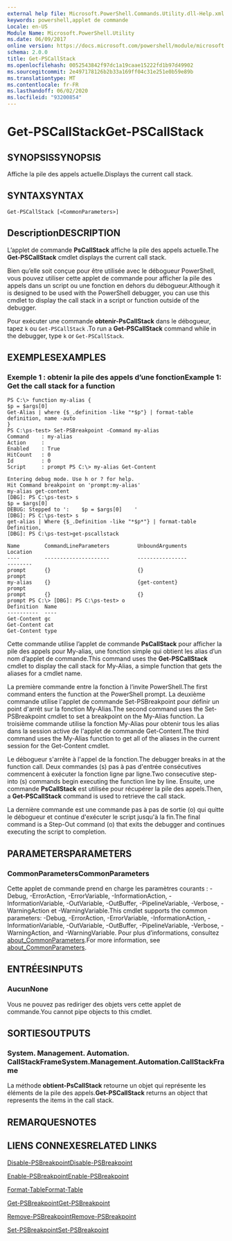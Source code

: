 ```yaml
---
external help file: Microsoft.PowerShell.Commands.Utility.dll-Help.xml
keywords: powershell,applet de commande
Locale: en-US
Module Name: Microsoft.PowerShell.Utility
ms.date: 06/09/2017
online version: https://docs.microsoft.com/powershell/module/microsoft.powershell.utility/get-pscallstack?view=powershell-6&WT.mc_id=ps-gethelp
schema: 2.0.0
title: Get-PSCallStack
ms.openlocfilehash: 0052543842f97dc1a19caae15222fd1b97d49902
ms.sourcegitcommit: 2e497178126b2b33a169ff04c31e251e0b59e89b
ms.translationtype: MT
ms.contentlocale: fr-FR
ms.lasthandoff: 06/02/2020
ms.locfileid: "93200854"
---
```

# <span data-ttu-id="b7bfa-103">Get-PSCallStack</span><span class="sxs-lookup"><span data-stu-id="b7bfa-103">Get-PSCallStack</span></span>

## <span data-ttu-id="b7bfa-104">SYNOPSIS</span><span class="sxs-lookup"><span data-stu-id="b7bfa-104">SYNOPSIS</span></span>
<span data-ttu-id="b7bfa-105">Affiche la pile des appels actuelle.</span><span class="sxs-lookup"><span data-stu-id="b7bfa-105">Displays the current call stack.</span></span>

## <span data-ttu-id="b7bfa-106">SYNTAX</span><span class="sxs-lookup"><span data-stu-id="b7bfa-106">SYNTAX</span></span>

```
Get-PSCallStack [<CommonParameters>]
```

## <span data-ttu-id="b7bfa-107">Description</span><span class="sxs-lookup"><span data-stu-id="b7bfa-107">DESCRIPTION</span></span>

<span data-ttu-id="b7bfa-108">L’applet de commande **PsCallStack** affiche la pile des appels actuelle.</span><span class="sxs-lookup"><span data-stu-id="b7bfa-108">The **Get-PSCallStack** cmdlet displays the current call stack.</span></span>

<span data-ttu-id="b7bfa-109">Bien qu’elle soit conçue pour être utilisée avec le débogueur PowerShell, vous pouvez utiliser cette applet de commande pour afficher la pile des appels dans un script ou une fonction en dehors du débogueur.</span><span class="sxs-lookup"><span data-stu-id="b7bfa-109">Although it is designed to be used with the PowerShell debugger, you can use this cmdlet to display the call stack in a script or function outside of the debugger.</span></span>

<span data-ttu-id="b7bfa-110">Pour exécuter une commande **obtenir-PsCallStack** dans le débogueur, tapez `k` ou `Get-PSCallStack` .</span><span class="sxs-lookup"><span data-stu-id="b7bfa-110">To run a **Get-PSCallStack** command while in the debugger, type `k` or `Get-PSCallStack`.</span></span>

## <span data-ttu-id="b7bfa-111">EXEMPLES</span><span class="sxs-lookup"><span data-stu-id="b7bfa-111">EXAMPLES</span></span>

### <span data-ttu-id="b7bfa-112">Exemple 1 : obtenir la pile des appels d’une fonction</span><span class="sxs-lookup"><span data-stu-id="b7bfa-112">Example 1: Get the call stack for a function</span></span>

```
PS C:\> function my-alias {
$p = $args[0]
Get-Alias | where {$_.definition -like "*$p"} | format-table definition, name -auto
}
PS C:\ps-test> Set-PSBreakpoint -Command my-alias
Command    : my-alias
Action     :
Enabled    : True
HitCount   : 0
Id         : 0
Script     : prompt PS C:\> my-alias Get-Content

Entering debug mode. Use h or ? for help.
Hit Command breakpoint on 'prompt:my-alias'
my-alias get-content
[DBG]: PS C:\ps-test> s
$p = $args[0]
DEBUG: Stepped to ':    $p = $args[0]    '
[DBG]: PS C:\ps-test> s
get-alias | Where {$_.Definition -like "*$p*"} | format-table Definition,
[DBG]: PS C:\ps-test>get-pscallstack

Name        CommandLineParameters         UnboundArguments              Location
----        ---------------------         ----------------              --------
prompt      {}                            {}                            prompt
my-alias    {}                            {get-content}                 prompt
prompt      {}                            {}                            prompt PS C:\> [DBG]: PS C:\ps-test> o
Definition  Name
----------  ----
Get-Content gc
Get-Content cat
Get-Content type
```

<span data-ttu-id="b7bfa-113">Cette commande utilise l’applet de commande **PsCallStack** pour afficher la pile des appels pour My-alias, une fonction simple qui obtient les alias d’un nom d’applet de commande.</span><span class="sxs-lookup"><span data-stu-id="b7bfa-113">This command uses the **Get-PSCallStack** cmdlet to display the call stack for My-Alias, a simple function that gets the aliases for a cmdlet name.</span></span>

<span data-ttu-id="b7bfa-114">La première commande entre la fonction à l’invite PowerShell.</span><span class="sxs-lookup"><span data-stu-id="b7bfa-114">The first command enters the function at the PowerShell prompt.</span></span>
<span data-ttu-id="b7bfa-115">La deuxième commande utilise l'applet de commande Set-PSBreakpoint pour définir un point d'arrêt sur la fonction My-Alias.</span><span class="sxs-lookup"><span data-stu-id="b7bfa-115">The second command uses the Set-PSBreakpoint cmdlet to set a breakpoint on the My-Alias function.</span></span>
<span data-ttu-id="b7bfa-116">La troisième commande utilise la fonction My-Alias pour obtenir tous les alias dans la session active de l'applet de commande Get-Content.</span><span class="sxs-lookup"><span data-stu-id="b7bfa-116">The third command uses the My-Alias function to get all of the aliases in the current session for the Get-Content cmdlet.</span></span>

<span data-ttu-id="b7bfa-117">Le débogueur s'arrête à l'appel de la fonction.</span><span class="sxs-lookup"><span data-stu-id="b7bfa-117">The debugger breaks in at the function call.</span></span>
<span data-ttu-id="b7bfa-118">Deux commandes (s) pas à pas d'entrée consécutives commencent à exécuter la fonction ligne par ligne.</span><span class="sxs-lookup"><span data-stu-id="b7bfa-118">Two consecutive step-into (s) commands begin executing the function line by line.</span></span>
<span data-ttu-id="b7bfa-119">Ensuite, une commande **PsCallStack** est utilisée pour récupérer la pile des appels.</span><span class="sxs-lookup"><span data-stu-id="b7bfa-119">Then, a **Get-PSCallStack** command is used to retrieve the call stack.</span></span>

<span data-ttu-id="b7bfa-120">La dernière commande est une commande pas à pas de sortie (o) qui quitte le débogueur et continue d'exécuter le script jusqu'à la fin.</span><span class="sxs-lookup"><span data-stu-id="b7bfa-120">The final command is a Step-Out command (o) that exits the debugger and continues executing the script to completion.</span></span>

## <span data-ttu-id="b7bfa-121">PARAMETERS</span><span class="sxs-lookup"><span data-stu-id="b7bfa-121">PARAMETERS</span></span>

### <span data-ttu-id="b7bfa-122">CommonParameters</span><span class="sxs-lookup"><span data-stu-id="b7bfa-122">CommonParameters</span></span>

<span data-ttu-id="b7bfa-123">Cette applet de commande prend en charge les paramètres courants : -Debug, -ErrorAction, -ErrorVariable, -InformationAction, -InformationVariable, -OutVariable, -OutBuffer, -PipelineVariable, -Verbose, -WarningAction et -WarningVariable.</span><span class="sxs-lookup"><span data-stu-id="b7bfa-123">This cmdlet supports the common parameters: -Debug, -ErrorAction, -ErrorVariable, -InformationAction, -InformationVariable, -OutVariable, -OutBuffer, -PipelineVariable, -Verbose, -WarningAction, and -WarningVariable.</span></span> <span data-ttu-id="b7bfa-124">Pour plus d’informations, consultez [about_CommonParameters](https://go.microsoft.com/fwlink/?LinkID=113216).</span><span class="sxs-lookup"><span data-stu-id="b7bfa-124">For more information, see [about_CommonParameters](https://go.microsoft.com/fwlink/?LinkID=113216).</span></span>

## <span data-ttu-id="b7bfa-125">ENTRÉES</span><span class="sxs-lookup"><span data-stu-id="b7bfa-125">INPUTS</span></span>

### <span data-ttu-id="b7bfa-126">Aucun</span><span class="sxs-lookup"><span data-stu-id="b7bfa-126">None</span></span>

<span data-ttu-id="b7bfa-127">Vous ne pouvez pas rediriger des objets vers cette applet de commande.</span><span class="sxs-lookup"><span data-stu-id="b7bfa-127">You cannot pipe objects to this cmdlet.</span></span>

## <span data-ttu-id="b7bfa-128">SORTIES</span><span class="sxs-lookup"><span data-stu-id="b7bfa-128">OUTPUTS</span></span>

### <span data-ttu-id="b7bfa-129">System. Management. Automation. CallStackFrame</span><span class="sxs-lookup"><span data-stu-id="b7bfa-129">System.Management.Automation.CallStackFrame</span></span>

<span data-ttu-id="b7bfa-130">La méthode **obtient-PsCallStack** retourne un objet qui représente les éléments de la pile des appels.</span><span class="sxs-lookup"><span data-stu-id="b7bfa-130">**Get-PSCallStack** returns an object that represents the items in the call stack.</span></span>

## <span data-ttu-id="b7bfa-131">REMARQUES</span><span class="sxs-lookup"><span data-stu-id="b7bfa-131">NOTES</span></span>

## <span data-ttu-id="b7bfa-132">LIENS CONNEXES</span><span class="sxs-lookup"><span data-stu-id="b7bfa-132">RELATED LINKS</span></span>

[<span data-ttu-id="b7bfa-133">Disable-PSBreakpoint</span><span class="sxs-lookup"><span data-stu-id="b7bfa-133">Disable-PSBreakpoint</span></span>](Disable-PSBreakpoint.md)

[<span data-ttu-id="b7bfa-134">Enable-PSBreakpoint</span><span class="sxs-lookup"><span data-stu-id="b7bfa-134">Enable-PSBreakpoint</span></span>](Enable-PSBreakpoint.md)

[<span data-ttu-id="b7bfa-135">Format-Table</span><span class="sxs-lookup"><span data-stu-id="b7bfa-135">Format-Table</span></span>](Format-Table.md)

[<span data-ttu-id="b7bfa-136">Get-PSBreakpoint</span><span class="sxs-lookup"><span data-stu-id="b7bfa-136">Get-PSBreakpoint</span></span>](Get-PSBreakpoint.md)

[<span data-ttu-id="b7bfa-137">Remove-PSBreakpoint</span><span class="sxs-lookup"><span data-stu-id="b7bfa-137">Remove-PSBreakpoint</span></span>](Remove-PSBreakpoint.md)

[<span data-ttu-id="b7bfa-138">Set-PSBreakpoint</span><span class="sxs-lookup"><span data-stu-id="b7bfa-138">Set-PSBreakpoint</span></span>](Set-PSBreakpoint.md)
